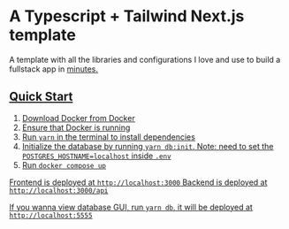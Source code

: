 # A Typescript + Tailwind Next.js template

A template with all the libraries and configurations I love and use to build a fullstack app in <u>minutes<u/>.

## Quick Start

1. Download Docker from [Docker](https://www.docker.com/)
2. Ensure that Docker is running
3. Run `yarn` in the terminal to install dependencies
4. Initialize the database by running `yarn db:init`. Note: need to set the ```POSTGRES_HOSTNAME=localhost``` inside ```.env``` 
5. Run `docker compose up`

Frontend is deployed at `http://localhost:3000`
Backend is deployed at `http://localhost:3000/api`

If you wanna view database GUI, run `yarn db`, it will be deployed at `http://localhost:5555`
